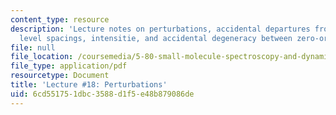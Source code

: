 ```yaml
---
content_type: resource
description: 'Lecture notes on perturbations, accidental departures from regular patterns,
  level spacings, intensitie, and accidental degeneracy between zero-order states. '
file: null
file_location: /coursemedia/5-80-small-molecule-spectroscopy-and-dynamics-fall-2008/6cd551751dbc3588d1f5e48b879086de_18_580ln_fa08.pdf
file_type: application/pdf
resourcetype: Document
title: 'Lecture #18: Perturbations'
uid: 6cd55175-1dbc-3588-d1f5-e48b879086de
---
```


